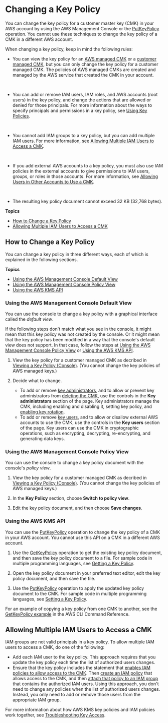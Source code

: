 # Changing a Key Policy<a name="key-policy-modifying"></a>

You can change the key policy for a customer master key \(CMK\) in your AWS account by using the AWS Management Console or the [PutKeyPolicy](https://docs.aws.amazon.com/kms/latest/APIReference/API_PutKeyPolicy.html) operation\. You cannot use these techniques to change the key policy of a CMK in a different AWS account\.

When changing a key policy, keep in mind the following rules:
+ You can view the key policy for an [AWS managed CMK](concepts.md#aws-managed-cmk) or a [customer managed CMK](concepts.md#customer-cmk), but you can only change the key policy for a customer managed CMK\. The policies of AWS managed CMKs are created and managed by the AWS service that created the CMK in your account\.

   
+ You can add or remove IAM users, IAM roles, and AWS accounts \(root users\) in the key policy, and change the actions that are allowed or denied for those principals\. For more information about the ways to specify principals and permissions in a key policy, see [Using Key Policies](key-policies.md)\.

   
+ You cannot add IAM groups to a key policy, but you can add multiple IAM users\. For more information, see [Allowing Multiple IAM Users to Access a CMK](#key-policy-modifying-multiple-iam-users)\.

   
+ If you add external AWS accounts to a key policy, you must also use IAM policies in the external accounts to give permissions to IAM users, groups, or roles in those accounts\. For more information, see [Allowing Users in Other Accounts to Use a CMK](key-policy-modifying-external-accounts.md)\.

   
+ The resulting key policy document cannot exceed 32 KB \(32,768 bytes\)\.

**Topics**
+ [How to Change a Key Policy](#key-policy-modifying-how-to)
+ [Allowing Multiple IAM Users to Access a CMK](#key-policy-modifying-multiple-iam-users)

## How to Change a Key Policy<a name="key-policy-modifying-how-to"></a>

You can change a key policy in three different ways, each of which is explained in the following sections\.

**Topics**
+ [Using the AWS Management Console Default View](#key-policy-modifying-how-to-console-default-view)
+ [Using the AWS Management Console Policy View](#key-policy-modifying-how-to-console-policy-view)
+ [Using the AWS KMS API](#key-policy-modifying-how-to-api)

### Using the AWS Management Console Default View<a name="key-policy-modifying-how-to-console-default-view"></a>

You can use the console to change a key policy with a graphical interface called the *default view*\.

If the following steps don't match what you see in the console, it might mean that this key policy was not created by the console\. Or it might mean that the key policy has been modified in a way that the console's default view does not support\. In that case, follow the steps at [Using the AWS Management Console Policy View](#key-policy-modifying-how-to-console-policy-view) or [Using the AWS KMS API](#key-policy-modifying-how-to-api)\.

1. View the key policy for a customer managed CMK as decribed in [Viewing a Key Policy \(Console\)](key-policy-viewing.md#key-policy-viewing-console)\. \(You cannot change the key policies of AWS managed keys\.\)

1. Decide what to change\.
   + To add or remove [key administrators](key-policies.md#key-policy-default-allow-administrators), and to allow or prevent key administrators from [deleting the CMK](deleting-keys.md), use the controls in the **Key administrators** section of the page\. Key administrators manage the CMK, including enabling and disabling it, setting key policy, and [enabling key rotation](rotate-keys.md)\.
   + To add or remove [key users](key-policies.md#key-policy-default-allow-users), and to allow or disallow external AWS accounts to use the CMK, use the controls in the **Key users** section of the page\. Key users can use the CMK in cryptographic operations, such as encrypting, decrypting, re\-encrypting, and generating data keys\.

### Using the AWS Management Console Policy View<a name="key-policy-modifying-how-to-console-policy-view"></a>

You can use the console to change a key policy document with the console's *policy view*\.

1. View the key policy for a customer managed CMK as decribed in [Viewing a Key Policy \(Console\)](key-policy-viewing.md#key-policy-viewing-console)\. \(You cannot change the key policies of AWS managed keys\.\)

1. In the **Key Policy** section, choose **Switch to policy view**\.

1. Edit the key policy document, and then choose **Save changes**\.

### Using the AWS KMS API<a name="key-policy-modifying-how-to-api"></a>

You can use the [PutKeyPolicy](url-kms-api;API_PutKeyPolicy.html) operation to change the key policy of a CMK in your AWS account\. You cannot use this API on a CMK in a different AWS account\.

1. Use the [GetKeyPolicy](https://docs.aws.amazon.com/kms/latest/APIReference/API_GetKeyPolicy.html) operation to get the existing key policy document, and then save the key policy document to a file\. For sample code in multiple programming languages, see [Getting a Key Policy](programming-key-policies.md#get-policy)\.

1. Open the key policy document in your preferred text editor, edit the key policy document, and then save the file\.

1. Use the [PutKeyPolicy](https://docs.aws.amazon.com/kms/latest/APIReference/API_PutKeyPolicy.html) operation to apply the updated key policy document to the CMK\. For sample code in multiple programming languages, see [Setting a Key Policy](programming-key-policies.md#put-policy)\.

For an example of copying a key policy from one CMK to another, see the [GetKeyPolicy example](https://docs.aws.amazon.com/cli/latest/reference/kms/get-key-policy.html#examples) in the AWS CLI Command Reference\.

## Allowing Multiple IAM Users to Access a CMK<a name="key-policy-modifying-multiple-iam-users"></a>

IAM groups are not valid principals in a key policy\. To allow multiple IAM users to access a CMK, do one of the following:
+ Add each IAM user to the key policy\. This approach requires that you update the key policy each time the list of authorized users changes\.
+ Ensure that the key policy includes the statement that [enables IAM policies to allow access to the CMK](key-policies.md#key-policy-default-allow-root-enable-iam)\. Then [create an IAM policy](https://docs.aws.amazon.com/IAM/latest/UserGuide/access_policies_managed-using.html#create-managed-policy-console) that allows access to the CMK, and then [attach that policy to an IAM group](https://docs.aws.amazon.com/IAM/latest/UserGuide/access_policies_managed-using.html#attach-managed-policy-console) that contains the authorized IAM users\. Using this approach, you don't need to change any policies when the list of authorized users changes\. Instead, you only need to add or remove those users from the appropriate IAM group\.

For more information about how AWS KMS key policies and IAM policies work together, see [Troubleshooting Key Access](policy-evaluation.md)\.